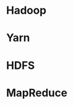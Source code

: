 # Hadoop

# Yarn

# HDFS







# MapReduce























































































































































































































































































































































































